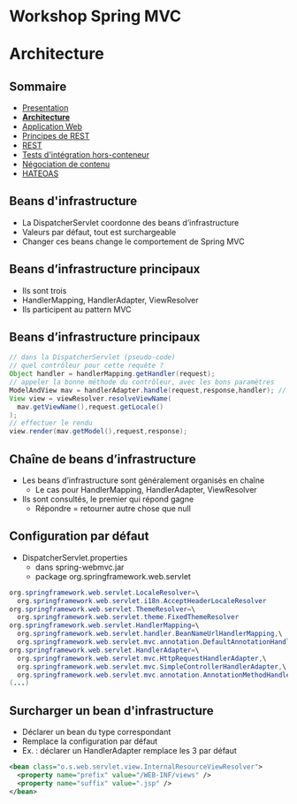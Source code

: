 # Workshop Spring MVC<br><br><i class="fa fa-wrench" aria-hidden="true"></i>Architecture

<!-- .slide: class="page-title" -->



## Sommaire

<!-- .slide: class="toc" -->

*   [Presentation](#/1)
*   **[Architecture](#/2)**
*   [Application Web](#/3)
*   [Principes de REST](#/4)
*   [REST](#/5)
*   [Tests d'intégration hors-conteneur](#/6)
*   [Négociation de contenu](#/7)
*   [HATEOAS](#/8)



## Beans d'infrastructure

*   La DispatcherServlet coordonne des beans d’infrastructure   
*   Valeurs par défaut, tout est surchargeable
*   Changer ces beans change le comportement de Spring MVC



## Beans d’infrastructure principaux

*   Ils sont trois
*   HandlerMapping, HandlerAdapter, ViewResolver
*   Ils participent au pattern MVC



## Beans d’infrastructure principaux

```java
// dans la DispatcherServlet (pseudo-code)
// quel contrôleur pour cette requête ?
Object handler = handlerMapping.getHandler(request);
// appeler la bonne méthode du contrôleur, avec les bons paramètres
ModelAndView mav = handlerAdapter.handle(request,response,handler); // trouver la vue à rendre
View view = viewResolver.resolveViewName(
  mav.getViewName(),request.getLocale()
);
// effectuer le rendu
view.render(mav.getModel(),request,response);
```



## Chaîne de beans d’infrastructure

*   Les beans d’infrastructure sont généralement organisés en chaîne
    *   Le cas pour HandlerMapping, HandlerAdapter, ViewResolver
*   Ils sont consultés, le premier qui répond gagne   
    *   Répondre = retourner autre chose que null



## Configuration par défaut

*   DispatcherServlet.properties    
    *   dans spring-webmvc.jar
    *   package org.springframework.web.servlet

```java
org.springframework.web.servlet.LocaleResolver=\
  org.springframework.web.servlet.i18n.AcceptHeaderLocaleResolver
org.springframework.web.servlet.ThemeResolver=\
  org.springframework.web.servlet.theme.FixedThemeResolver
org.springframework.web.servlet.HandlerMapping=\
  org.springframework.web.servlet.handler.BeanNameUrlHandlerMapping,\
  org.springframework.web.servlet.mvc.annotation.DefaultAnnotationHandlerMapping
org.springframework.web.servlet.HandlerAdapter=\
  org.springframework.web.servlet.mvc.HttpRequestHandlerAdapter,\
  org.springframework.web.servlet.mvc.SimpleControllerHandlerAdapter,\
  org.springframework.web.servlet.mvc.annotation.AnnotationMethodHandlerAdapter
(...)
```



## Surcharger un bean d'infrastructure

*   Déclarer un bean du type correspondant
*   Remplace la configuration par défaut
*   Ex. : déclarer un HandlerAdapter remplace les 3 par défaut

```xml
<bean class="o.s.web.servlet.view.InternalResourceViewResolver">
  <property name="prefix" value="/WEB-INF/views" />
  <property name="suffix" value=".jsp" />
</bean>

```



<!-- .slide: class="page-questions" -->

